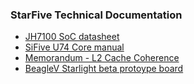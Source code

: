 ### StarFive Technical Documentation

* [JH7100 SoC datasheet](https://github.com/starfive-tech/beaglev_doc/blob/main/JH7100%20Data%20Sheet%20V01.01.04-EN%20(4-21-2021).pdf)
* [SiFive U74 Core manual](https://github.com/starfive-tech/beaglev_doc/blob/main/vic_u7_manual_with_creativecommons.pdf)
* [Memorandum - L2 Cache Coherence](https://github.com/starfive-tech/beaglev_doc/blob/main/JH7100%20Cache%20Coherence%20V1.0.pdf)
* [BeagleV Starlight beta protoype board](https://github.com/beagleboard/beaglev-starlight)

